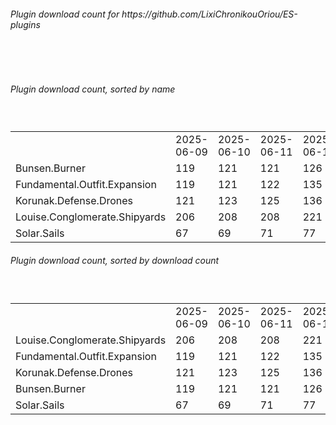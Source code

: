 <h6>Plugin download count for https://github.com/LixiChronikouOriou/ES-plugins</h6><br>
<br>
<h6>Plugin download count, sorted by name</h6><sub><sup><br>
<table>
	<tr>
		<td></td>
		<td>2025-06-09</td>
		<td>2025-06-10</td>
		<td>2025-06-11</td>
		<td>2025-06-12</td>
		<td>2025-06-13</td>
		<td>2025-06-14</td>
		<td>2025-06-15</td>
		<td>today +</td>
	</tr>
	<tr>
		<td>Bunsen.Burner</td>
		<td>119</td>
		<td>121</td>
		<td>121</td>
		<td>126</td>
		<td>131</td>
		<td>137</td>
		<td>137</td>
		<td></td>
	</tr>
	<tr>
		<td>Fundamental.Outfit.Expansion</td>
		<td>119</td>
		<td>121</td>
		<td>122</td>
		<td>135</td>
		<td>145</td>
		<td>151</td>
		<td>151</td>
		<td></td>
	</tr>
	<tr>
		<td>Korunak.Defense.Drones</td>
		<td>121</td>
		<td>123</td>
		<td>125</td>
		<td>136</td>
		<td>142</td>
		<td>148</td>
		<td>148</td>
		<td></td>
	</tr>
	<tr>
		<td>Louise.Conglomerate.Shipyards</td>
		<td>206</td>
		<td>208</td>
		<td>208</td>
		<td>221</td>
		<td>227</td>
		<td>233</td>
		<td>233</td>
		<td></td>
	</tr>
	<tr>
		<td>Solar.Sails</td>
		<td>67</td>
		<td>69</td>
		<td>71</td>
		<td>77</td>
		<td>83</td>
		<td>87</td>
		<td>87</td>
		<td></td>
	</tr>
</table>
</sub></sup>
<h6>Plugin download count, sorted by download count</h6><sub><sup><br>
<table>
	<tr>
		<td></td>
		<td>2025-06-09</td>
		<td>2025-06-10</td>
		<td>2025-06-11</td>
		<td>2025-06-12</td>
		<td>2025-06-13</td>
		<td>2025-06-14</td>
		<td>2025-06-15</td>
		<td>today +</td>
	</tr>
	<tr>
		<td>Louise.Conglomerate.Shipyards</td>
		<td>206</td>
		<td>208</td>
		<td>208</td>
		<td>221</td>
		<td>227</td>
		<td>233</td>
		<td>233</td>
		<td></td>
	</tr>
	<tr>
		<td>Fundamental.Outfit.Expansion</td>
		<td>119</td>
		<td>121</td>
		<td>122</td>
		<td>135</td>
		<td>145</td>
		<td>151</td>
		<td>151</td>
		<td></td>
	</tr>
	<tr>
		<td>Korunak.Defense.Drones</td>
		<td>121</td>
		<td>123</td>
		<td>125</td>
		<td>136</td>
		<td>142</td>
		<td>148</td>
		<td>148</td>
		<td></td>
	</tr>
	<tr>
		<td>Bunsen.Burner</td>
		<td>119</td>
		<td>121</td>
		<td>121</td>
		<td>126</td>
		<td>131</td>
		<td>137</td>
		<td>137</td>
		<td></td>
	</tr>
	<tr>
		<td>Solar.Sails</td>
		<td>67</td>
		<td>69</td>
		<td>71</td>
		<td>77</td>
		<td>83</td>
		<td>87</td>
		<td>87</td>
		<td></td>
	</tr>
</table>
</sub></sup>
